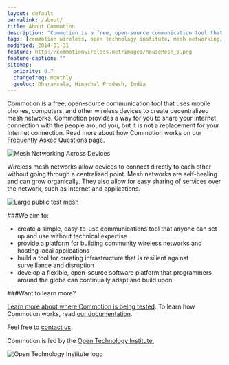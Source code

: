```yaml
---
layout: default
permalink: /about/
title: About Commotion
description: "Commotion is a free, open-source communication tool that uses mobile phones, computers, and other wireless devices to create decentralized mesh networks."
tags: [commotion wireless, open technology institute, mesh networking, ad-hoc network]
modified: 2014-01-31
feature: http://commotionwireless.net/images/houseMesh_0.png
feature-caption: ""
sitemap:
  priority: 0.7
  changefreq: monthly
  geoloc: Dharamsala, Himachal Pradesh, India
---
```


Commotion is a free, open-source communication tool that uses mobile phones, computers, and other wireless devices to create decentralized mesh networks. Commotion provides a way for you to share your Internet connection with the people around you, but it is not a replacement for your Internet connection. Read more about how Commotion works on our [Frequently Asked Questions]() page.

![Mesh Networking Across Devices](houseMesh_0.png)

Wireless mesh networks allow devices to connect directly to each other without going through a centralized point. Mesh networks are self-healing and can grow organically. They also allow for easy sharing of services over the network, such as Internet and applications.

![Large public test mesh]()


###We aim to:
* create a simple, easy-to-use communications tool that anyone can set up and use without technical expertise
* provide a platform for building community wireless networks and hosting local applications
* build a tool for creating infrastructure that is resilient against surveillance and disruption
* develop a flexible, open-source software platform that programmers around the globe can continually adapt and build upon

###Want to learn more?

[Learn more about where Commotion is being tested](). To learn how Commotion works, read [our documentation]().

Feel free to [contact us]().

Commotion is led by the [Open Technology Institute.]()

![Open Technology Institute logo](ggg)
